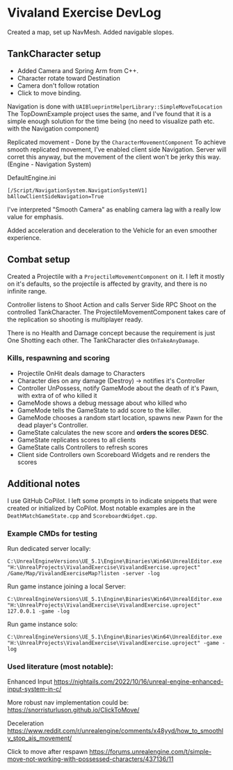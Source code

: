 # Vivaland Exercise DevLog

Created a map, set up NavMesh. Added navigable slopes.

## TankCharacter setup

- Added Camera and Spring Arm from C++.
- Character rotate toward Destination
- Camera don't follow rotation
- Click to move binding.

Navigation is done with `UAIBlueprintHelperLibrary::SimpleMoveToLocation`
The TopDownExample project uses the same, and I've found that it is a simple enough solution for the time being (no need to visualize path etc. with the Navigation component)

Replicated movement - Done by the `CharacterMovementComponent`
To achieve smooth replicated movement, I've enabled client side Navigation. Server will corret this anyway, but the movement of the client won't be jerky this way. (Engine - Navigation System)

DefaultEngine.ini
```
[/Script/NavigationSystem.NavigationSystemV1]
bAllowClientSideNavigation=True
```

I've interpreted "Smooth Camera" as enabling camera lag with a really low value for emphasis.

Added acceleration and deceleration to the Vehicle for an even smoother experience.

## Combat setup

Created a Projectile with a `ProjectileMovementComponent` on it. I left it mostly on it's defaults, so the projectile is affected by gravity, and there is no infinite range.

Controller listens to Shoot Action and calls Server Side RPC Shoot on the controlled TankCharacter. The ProjectileMovementComponent takes care of the replication so shooting is multiplayer ready.

There is no Health and Damage concept because the requirement is just One Shotting each other. The TankCharacter dies `OnTakeAnyDamage`.

### Kills, respawning and scoring

- Projectile OnHit deals damage to Characters
- Character dies on any damage (Destroy) -> notifies it's Controller
- Controller UnPossess, notify GameMode about the death of it's Pawn, with extra of of who killed it
- GameMode shows a debug message about who killed who
- GameMode tells the GameState to add score to the killer.
- GameMode chooses a random start location, spawns new Pawn for the dead player's Controller.
- GameState calculates the new score and __orders the scores DESC__.
- GameState replicates scores to all clients
- GameState calls Controllers to refresh scores
- Client side Controllers own Scoreboard Widgets and re renders the scores


## Additional notes

I use GitHub CoPilot. I left some prompts in to indicate snippets that were created or initialized by CoPilot. Most notable examples are in the `DeathMatchGameState.cpp` and `ScoreboardWidget.cpp`.


### Example CMDs for testing

Run dedicated server locally:
```
C:\UnrealEngineVersions\UE_5.1\Engine\Binaries\Win64\UnrealEditor.exe "H:\UnrealProjects\VivalandExercise\VivalandExercise.uproject" /Game/Map/VivalandExerciseMap?listen -server -log
```
Run game instance joining a local Server:
```
C:\UnrealEngineVersions\UE_5.1\Engine\Binaries\Win64\UnrealEditor.exe "H:\UnrealProjects\VivalandExercise\VivalandExercise.uproject" 127.0.0.1 -game -log
```
Run game instance solo:
```
C:\UnrealEngineVersions\UE_5.1\Engine\Binaries\Win64\UnrealEditor.exe "H:\UnrealProjects\VivalandExercise\VivalandExercise.uproject" -game -log
```


### Used literature (most notable):

Enhanced Input 
https://nightails.com/2022/10/16/unreal-engine-enhanced-input-system-in-c/

More robust nav implementation could be:
https://snorristurluson.github.io/ClickToMove/

Deceleration
https://www.reddit.com/r/unrealengine/comments/x48yyd/how_to_smoothly_stop_ais_movement/

Click to move after respawn
https://forums.unrealengine.com/t/simple-move-not-working-with-possessed-characters/437136/11

